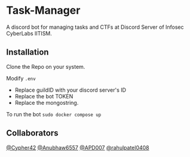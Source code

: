 # Task-Manager

A discord bot for managing tasks and CTFs at Discord Server of Infosec CyberLabs IITISM.

## Installation

Clone the Repo on your system.

Modify `.env`
- Replace guildID with your discord server's ID
- Replace the bot TOKEN
- Replace the mongostring.

To run the bot
```sudo docker compose up```

## Collaborators

[@Cypher42](https://www.github.com/Cypher42)    [@Anubhaw6557](https://www.github.com/Anubhaw6557)
[@APD007](https://www.github.com/APD007) [@rahulpatel0408](https://www.github.com/rahulpatel0408)    
